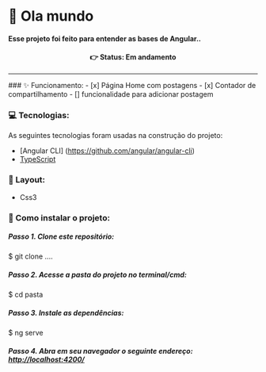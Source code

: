 
#  📌 Ola mundo

#### Esse projeto foi feito para entender as bases de Angular..
<h4 align='center'>
👉 Status: Em andamento 
</h4>
<hr />
### ✨ Funcionamento:
- [x] Página Home com postagens
- [x] Contador de compartilhamento
- []  funcionalidade para adicionar postagem

### 💻 Tecnologias:
As seguintes tecnologias foram usadas na construção do projeto:
- [Angular CLI] (https://github.com/angular/angular-cli)
- [TypeScript](https://www.typescriptlang.org/)

### 🎨 Layout:
- Css3

### 📂 Como instalar o projeto:
##### Passo 1. Clone este repositório:
$ git clone ....
##### Passo 2. Acesse a pasta do projeto no terminal/cmd:
$ cd pasta
##### Passo 3. Instale as dependências:
$ ng serve
##### Passo 4. Abra em seu navegador o seguinte endereço: [http://localhost:4200/](http://localhost:4200/)
<br />




